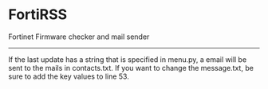 # FortiRSS

Fortinet Firmware checker and mail sender

<hr>

If the last update has a string that is specified in menu.py, a email will be sent to the mails in contacts.txt. 
If you want to change the message.txt, be sure to add the key values to line 53.

